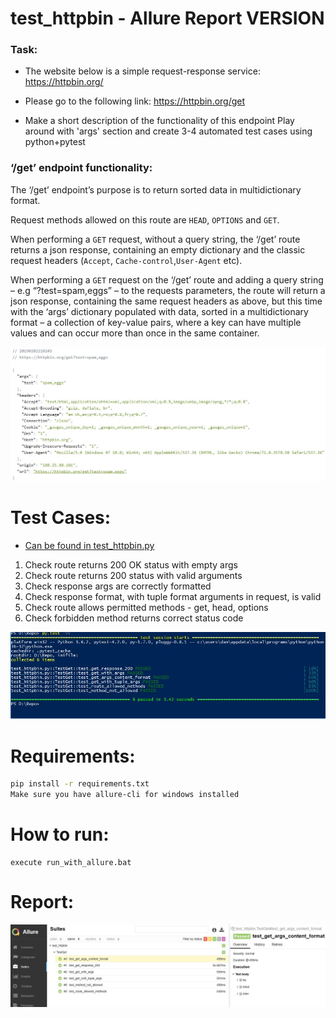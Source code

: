# test_httpbin - Allure Report VERSION

### Task:

- The website below is a simple request-response service:
https://httpbin.org/

- Please go to the following link: https://httpbin.org/get

- Make a short description of the functionality of this endpoint Play around with 'args' section and create  3-4 automated test cases using python+pytest 

### ‘/get’ endpoint functionality:

The ‘/get’ endpoint’s purpose is to return sorted data in multidictionary format. 

Request methods allowed on this route are ```HEAD```, ```OPTIONS``` and ```GET```.

When performing a ```GET``` request, without a query string, the ‘/get’ route returns a json response, containing an empty dictionary and the classic request headers (```Accept```, ```Cache-control```,```User-Agent``` etc).

When performing a ```GET``` request on the ‘/get’ route and adding a query string – e.g “?test=spam,eggs” – to the requests parameters, the route will return a json response, containing the same request headers as above, but this time with the ‘args’ dictionary populated with data, sorted in a multidictionary format – a collection of key-value pairs, where a key can have multiple values and can occur more than once in the same container.


![get request](https://raw.githubusercontent.com/dancost/test_httpbin/master/get.JPG)


# Test Cases:

- [Can be found in test_httpbin.py](https://github.com/dancost/test_httpbin/blob/master/test_httpbin.py)
1. Check route returns 200 OK status with empty args
2. Check route returns 200 status with valid arguments
3. Check response args are correctly formatted
4. Check response format, with tuple format arguments in request, is valid
5. Check route allows permitted methods - get, head, options
6. Check forbidden method returns correct status code

![test_pass](https://github.com/dancost/test_httpbin/blob/master/test_pass.JPG)


# Requirements:

```sh
pip install -r requirements.txt
Make sure you have allure-cli for windows installed
```

# How to run:
```
execute run_with_allure.bat

```

# Report:

![report_allure](https://github.com/dancost/test_httpbin/blob/allure/allure_report.JPG)
